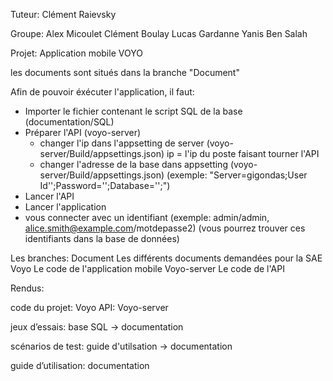Tuteur:
Clément Raievsky

Groupe:
Alex Micoulet
Clément Boulay 
Lucas Gardanne
Yanis Ben Salah

Projet: Application mobile VOYO

les documents sont situés dans la branche "Document"

Afin de pouvoir éxécuter l'application, il faut:
- Importer le fichier contenant le script SQL de la base (documentation/SQL)
- Préparer l'API (voyo-server)
    - changer l'ip dans l'appsetting de server (voyo-server/Build/appsettings.json)
        ip = l'ip du poste faisant tourner l'API
    - changer l'adresse de la base dans appsetting (voyo-server/Build/appsettings.json) 
        (exemple: "Server=gigondas;User Id'';Password='';Database='';")
- Lancer l'API
- Lancer l'application
- vous connecter avec un identifiant
(exemple: admin/admin, alice.smith@example.com/motdepasse2)
(vous pourrez trouver ces identifiants dans la base de données)


Les branches:
    Document
        Les différents documents demandées pour la SAE
    Voyo
        Le code de l'application mobile
    Voyo-server
        Le code de l'API


Rendus:

code du projet: Voyo
API: Voyo-server

jeux d’essais:
    base SQL -> documentation

scénarios de test: 
    guide d'utilsation -> documentation 

guide d’utilisation: 
    documentation
